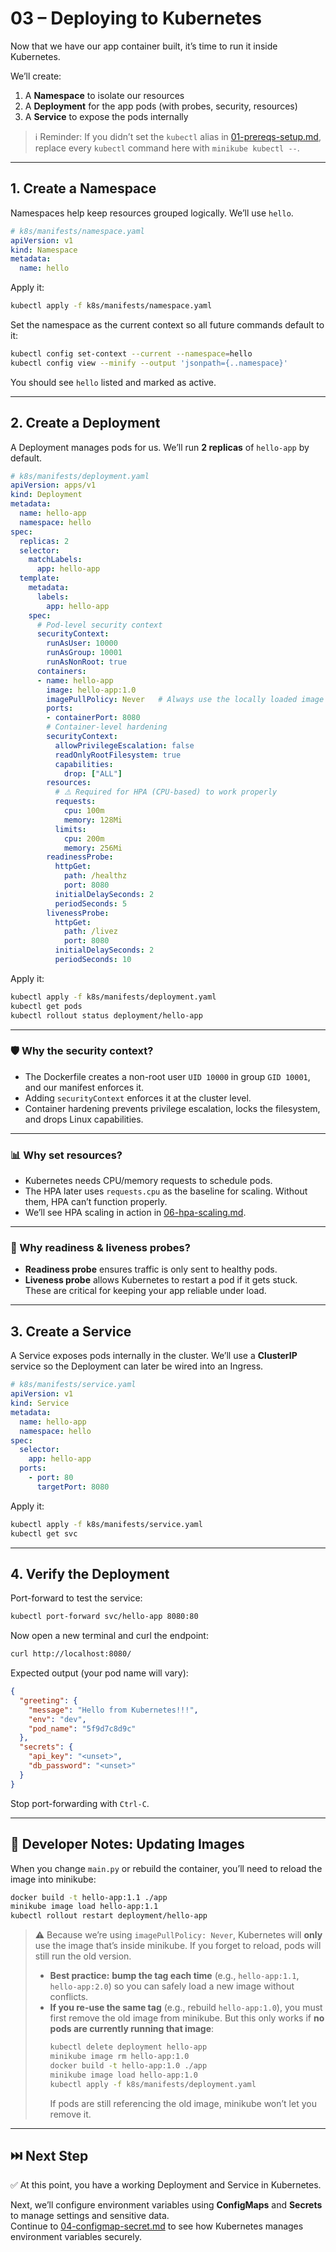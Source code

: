 # 03 – Deploying to Kubernetes

Now that we have our app container built, it’s time to run it inside Kubernetes.

We’ll create:

1. A **Namespace** to isolate our resources  
2. A **Deployment** for the app pods (with probes, security, resources)  
3. A **Service** to expose the pods internally  

> ℹ️ Reminder: If you didn’t set the `kubectl` alias in [01-prereqs-setup.md](01-prereqs-setup.md#-make-kubectl-work-with-minikube), replace every `kubectl` command here with `minikube kubectl --`.

---

## 1. Create a Namespace

Namespaces help keep resources grouped logically. We’ll use `hello`.

```yaml
# k8s/manifests/namespace.yaml
apiVersion: v1
kind: Namespace
metadata:
  name: hello
```

Apply it:

```bash
kubectl apply -f k8s/manifests/namespace.yaml
```

Set the namespace as the current context so all future commands default to it:

```bash
kubectl config set-context --current --namespace=hello
kubectl config view --minify --output 'jsonpath={..namespace}'
```

You should see `hello` listed and marked as active.

---

## 2. Create a Deployment

A Deployment manages pods for us. We’ll run **2 replicas** of `hello-app` by default.

```yaml
# k8s/manifests/deployment.yaml
apiVersion: apps/v1
kind: Deployment
metadata:
  name: hello-app
  namespace: hello
spec:
  replicas: 2
  selector:
    matchLabels:
      app: hello-app
  template:
    metadata:
      labels:
        app: hello-app
    spec:
      # Pod-level security context
      securityContext:
        runAsUser: 10000
        runAsGroup: 10001
        runAsNonRoot: true
      containers:
      - name: hello-app
        image: hello-app:1.0
        imagePullPolicy: Never   # Always use the locally loaded image in minikube
        ports:
        - containerPort: 8080
        # Container-level hardening
        securityContext:
          allowPrivilegeEscalation: false
          readOnlyRootFilesystem: true
          capabilities:
            drop: ["ALL"]
        resources:
          # ⚠️ Required for HPA (CPU-based) to work properly
          requests:
            cpu: 100m
            memory: 128Mi
          limits:
            cpu: 200m
            memory: 256Mi
        readinessProbe:
          httpGet:
            path: /healthz
            port: 8080
          initialDelaySeconds: 2
          periodSeconds: 5
        livenessProbe:
          httpGet:
            path: /livez
            port: 8080
          initialDelaySeconds: 2
          periodSeconds: 10
```

Apply it:

```bash
kubectl apply -f k8s/manifests/deployment.yaml
kubectl get pods
kubectl rollout status deployment/hello-app
```

---

### 🛡️ Why the security context?

- The Dockerfile creates a non-root user `UID 10000` in group `GID 10001`, and our manifest enforces it.
- Adding `securityContext` enforces it at the cluster level.  
- Container hardening prevents privilege escalation, locks the filesystem, and drops Linux capabilities.  

---

### 📊 Why set resources?

- Kubernetes needs CPU/memory requests to schedule pods.  
- The HPA later uses `requests.cpu` as the baseline for scaling. Without them, HPA can’t function properly.  
- We’ll see HPA scaling in action in [06-hpa-scaling.md](06-hpa-scaling.md).

---

### 🔎 Why readiness & liveness probes?

- **Readiness probe** ensures traffic is only sent to healthy pods.  
- **Liveness probe** allows Kubernetes to restart a pod if it gets stuck.  
These are critical for keeping your app reliable under load.

---

## 3. Create a Service

A Service exposes pods internally in the cluster. We’ll use a **ClusterIP** service so the Deployment can later be wired into an Ingress.

```yaml
# k8s/manifests/service.yaml
apiVersion: v1
kind: Service
metadata:
  name: hello-app
  namespace: hello
spec:
  selector:
    app: hello-app
  ports:
    - port: 80
      targetPort: 8080
```

Apply it:

```bash
kubectl apply -f k8s/manifests/service.yaml
kubectl get svc
```

---

## 4. Verify the Deployment

Port-forward to test the service:

```bash
kubectl port-forward svc/hello-app 8080:80
```

Now open a new terminal and curl the endpoint:

```bash
curl http://localhost:8080/
```

Expected output (your pod name will vary):

```json
{
  "greeting": {
    "message": "Hello from Kubernetes!!!",
    "env": "dev",
    "pod_name": "5f9d7c8d9c"
  },
  "secrets": {
    "api_key": "<unset>",
    "db_password": "<unset>"
  }
}
```

Stop port-forwarding with `Ctrl-C`.

---

## 🔄 Developer Notes: Updating Images

When you change `main.py` or rebuild the container, you’ll need to reload the image into minikube:

```bash
docker build -t hello-app:1.1 ./app
minikube image load hello-app:1.1
kubectl rollout restart deployment/hello-app
```

> ⚠️ Because we’re using `imagePullPolicy: Never`, Kubernetes will **only** use the image that’s inside minikube.
> If you forget to reload, pods will still run the old version.  
>
> - **Best practice:** **bump the tag each time** (e.g., `hello-app:1.1`, `hello-app:2.0`) so you can safely load a new image without conflicts.  
> - **If you re-use the same tag** (e.g., rebuild `hello-app:1.0`), you must first remove the old image from minikube. But this only works if **no pods are currently running that image**:
>   ```bash
>   kubectl delete deployment hello-app
>   minikube image rm hello-app:1.0
>   docker build -t hello-app:1.0 ./app
>   minikube image load hello-app:1.0
>   kubectl apply -f k8s/manifests/deployment.yaml
>   ```
>   If pods are still referencing the old image, minikube won’t let you remove it.

---

## ⏭️ Next Step

✅ At this point, you have a working Deployment and Service in Kubernetes.  

Next, we’ll configure environment variables using **ConfigMaps** and **Secrets** to manage settings and sensitive data.  
Continue to [04-configmap-secret.md](04-configmap-secret.md) to see how Kubernetes manages environment variables securely.
